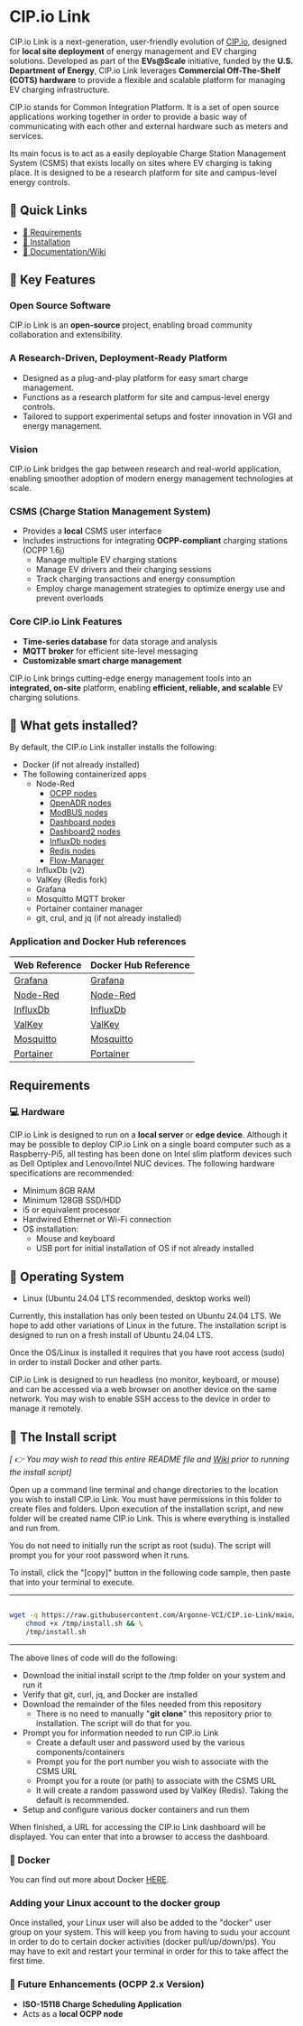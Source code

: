 # CIP.io Link

CIP.io Link is a next-generation, user-friendly evolution of [CIP.io](https://github.com/Argonne-vci/CIP.io), designed for **local site deployment** of energy management and EV charging solutions. Developed as part of the **EVs@Scale** initiative, funded by the **U.S. Department of Energy**, CIP.io Link leverages **Commercial Off-The-Shelf (COTS) hardware** to provide a flexible and scalable platform for managing EV charging infrastructure.

CIP.io stands for Common Integration Platform. It is a set of open source applications working together in order to provide a basic way of communicating with each other and external hardware such as meters and services.

Its main focus is to act as a easily deployable Charge Station Management System (CSMS) that exists locally on sites where EV charging is taking place. It is designed to be a research platform for site and campus-level energy controls.

## :link: Quick Links

- [:link: Requirements](<https://github.com/Argonne-vci/CIP.io-Link?tab=readme-ov-file#requirements>)
- [:link: Installation](<https://github.com/Argonne-vci/CIP.io-Link?tab=readme-ov-file#scroll-the-install-script>)
- [:link: Documentation/Wiki](<https://github.com/Argonne-vci/CIP.io-Link/wiki>)

## :key: Key Features

### Open Source Software  

CIP.io Link is an **open-source** project, enabling broad community collaboration and extensibility.

### A Research-Driven, Deployment-Ready Platform

- Designed as a plug-and-play platform for easy smart charge management.
- Functions as a research platform for site and campus-level energy controls.
- Tailored to support experimental setups and foster innovation in VGI and energy management.

### Vision

CIP.io Link bridges the gap between research and real-world application, enabling smoother adoption of modern energy management technologies at scale.

### CSMS (Charge Station Management System)  

- Provides a **local** CSMS user interface  
- Includes instructions for integrating **OCPP-compliant** charging stations (OCPP 1.6j)
  - Manage multiple EV charging stations
  - Manage EV drivers and their charging sessions
  - Track charging transactions and energy consumption
  - Employ charge management strategies to optimize energy use and prevent overloads

### Core CIP.io Link Features  

- **Time-series database** for data storage and analysis  
- **MQTT broker** for efficient site-level messaging  
- **Customizable smart charge management**  

CIP.io Link brings cutting-edge energy management tools into an **integrated, on-site** platform, enabling **efficient, reliable, and scalable** EV charging solutions.  

## :construction_worker: What gets installed?

By default, the CIP.io Link installer installs the following:

- Docker (if not already installed)
- The following containerized apps
  - Node-Red
    - [OCPP nodes](https://www.npmjs.com/package/node-red-contrib-ocpp)
    - [OpenADR nodes](https://www.npmjs.com/package/@anl-ioc/node-red-contrib-oadr-ven)
    - [ModBUS nodes](https://www.npmjs.com/package/node-red-contrib-modbustcp)
    - [Dashboard nodes](https://www.npmjs.com/package/node-red-dashboard)
    - [Dashboard2 nodes](https://www.npmjs.com/package/@flowfuse/node-red-dashboard)
    - [InfluxDb nodes](https://www.npmjs.com/package/node-red-contrib-influxdb)
    - [Redis nodes](https://www.npmjs.com/package/node-red-contrib-redis)
    - [Flow-Manager](https://www.npmjs.com/package/node-red-contrib-flow-manager)
  - InfluxDb (v2)
  - ValKey (Redis fork)
  - Grafana
  - Mosquitto MQTT broker
  - Portainer container manager
  - git, crul, and jq (if not already installed)

### Application and Docker Hub references

Web Reference | Docker Hub Reference
------------ | --------------------
[Grafana](https://grafana.com) | [Grafana](https://hub.docker.com/r/grafana/grafana)
[Node-Red](https://nodered.org) | [Node-Red](https://hub.docker.com/r/nodered/node-red)
[InfluxDb](https://www.influxdata.com) | [InfluxDb](https://hub.docker.com/_/influxdb)
[ValKey](https://www.valkey.io) | [ValKey](https://hub.docker.com/r/valkey/valkey)
[Mosquitto](https://mosquitto.org/) | [Mosquitto](https://hub.docker.com/_/eclipse-mosquitto)
[Portainer](https://www.portainer.io) | [Portainer](https://hub.docker.com/r/portainer/portainer-ce)

## Requirements

### :computer: Hardware

CIP.io Link is designed to run on a **local server** or **edge device**. Although it may be possible to deploy
CIP.io Link on a single board computer such as a Raspberry-Pi5, all testing has been done on Intel slim platform
devices such as Dell Optiplex and Lenovo/Intel NUC devices. The following hardware specifications are recommended:

- Minimum 8GB RAM
- Minimum 128GB SSD/HDD
- i5 or equivalent processor
- Hardwired Ethernet or Wi-Fi connection
- OS installation:
  - Mouse and keyboard
  - USB port for initial installation of OS if not already installed

## :penguin: Operating System

- Linux (Ubuntu 24.04 LTS recommended, desktop works well)

Currently, this installation has only been tested on Ubuntu 24.04 LTS. We hope to add other variations of Linux in the future. The installation script is designed to run on a fresh install of Ubuntu 24.04 LTS.

Once the OS/Linux is installed it requires that you have root access (sudo) in order to install Docker and other parts.

CIP.io Link is designed to run headless (no monitor, keyboard, or mouse) and can be accessed via a web browser on another device on the same network. You may wish to enable SSH access to the device in order to manage it remotely.

## :scroll: The Install script

*[ :point_right: You may wish to read this entire README file and [Wiki](https://github.com/Argonne-vci/CIP.io-Link/wiki) prior to running the install script]*

Open up a command line terminal and change directories to the location you wish to install CIP.io Link. You must have permissions in this folder to create files and folders.
Upon execution of the installation script, and new folder will be created name CIP.io Link. This is where everything is installed and run from.

You do not need to initially run the script as root (sudu). The script will prompt you for your root password when it runs.

To install, click the "[copy]" button in the following code sample, then paste that into your terminal to execute.

---

```bash

wget -q https://raw.githubusercontent.com/Argonne-VCI/CIP.io-Link/main/scripts/install.sh -O /tmp/install.sh && \
    chmod +x /tmp/install.sh && \
    /tmp/install.sh
```

---

The above lines of code will do the following:

- Download the initial install script to the /tmp folder on your system and run it
- Verify that git, curl, jq, and Docker are installed
- Download the remainder of the files needed from this repository
  - There is no need to manually "**git clone**" this repository prior to installation. The script will do that for you.
- Prompt you for information needed to run CIP.io Link
  - Create a default user and password used by the various components/containers
  - Prompt you for the port number you wish to associate with the CSMS URL
  - Prompt you for a route (or path) to associate with the CSMS URL
  - It will create a random password used by ValKey (Redis). Taking the default is recommended.
- Setup and configure various docker containers and run them

When finished, a URL for accessing the CIP.io Link dashboard will be displayed. You can enter that into a browser to access the dashboard.

### :whale: Docker

You can find out more about Docker [HERE](https://www.docker.com).

### Adding your Linux account to the docker group

Once installed, your Linux user will also be added to the "docker" user group on your system. This will keep you from having to sudu your account in order to do to certain docker activities (docker pull/up/down/ps). You may have to exit and restart your terminal in order for this to take affect the first time.

### :construction: Future Enhancements (OCPP 2.x Version)  

- **ISO-15118 Charge Scheduling Application**  
- Acts as a **local OCPP node**  
